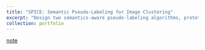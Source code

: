 ```yaml
---
title: "SPICE: Semantic Pseudo-Labeling for Image Clustering"
excerpt: "Design two semantics-aware pseudo-labeling algorithms, prototype pseudo-labeling and reliable pseudo-labeling, which enable accurate and reliable self-supervision over clustering (2023/03/06)<br/>"
collection: portfolio
---
```


[note](http://xtwusamantha.github.io/files/SPICE.pdf)
